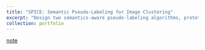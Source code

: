 ```yaml
---
title: "SPICE: Semantic Pseudo-Labeling for Image Clustering"
excerpt: "Design two semantics-aware pseudo-labeling algorithms, prototype pseudo-labeling and reliable pseudo-labeling, which enable accurate and reliable self-supervision over clustering (2023/03/06)<br/>"
collection: portfolio
---
```


[note](http://xtwusamantha.github.io/files/SPICE.pdf)
